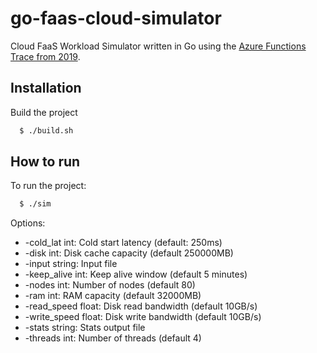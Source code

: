 
# go-faas-cloud-simulator

Cloud FaaS Workload Simulator written in Go using the [Azure Functions Trace from 2019](https://github.com/Azure/AzurePublicDataset/blob/master/AzureFunctionsDataset2019.md).
## Installation

Build the project

```bash
  $ ./build.sh
```
## How to run

To run the project:

```bash
  $ ./sim
```

Options:

- -cold_lat int: Cold start latency (default: 250ms)
- -disk int: Disk cache capacity (default 250000MB)
- -input string: Input file
- -keep_alive int: Keep alive window (default 5 minutes)
- -nodes int: Number of nodes (default 80)
- -ram int: RAM capacity (default 32000MB)
- -read_speed float: Disk read bandwidth (default 10GB/s)
- -write_speed float: Disk write bandwidth (default 10GB/s)
- -stats string: Stats output file
- -threads int: Number of threads (default 4)


